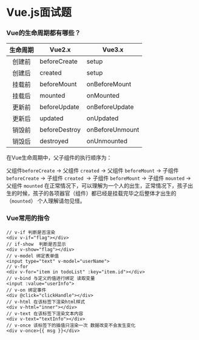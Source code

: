 # Vue.js面试题

### Vue的生命周期都有哪些？

| 生命周期 | Vue2.x        | Vue3.x          |
| :------: | ------------- | --------------- |
|  创建前  | beforeCreate  | setup           |
|  创建后  | created       | setup           |
|  挂载前  | beforeMount   | onBeforeMount   |
|  挂载后  | mounted       | onMounted       |
|  更新前  | beforeUpdate  | onBeforeUpdate  |
|  更新后  | updated       | onUpdated       |
|  销毁前  | beforeDestroy | onBeforeUnmount |
|  销毁后  | destroyed     | onUnmounted     |

在Vue生命周期中，父子组件的执行顺序为：

父组件`beforeCreate` -> 父组件 `created` -> 父组件 `beforeMount` -> 子组件` beforeCreate` -> 子组件 `created `-> 子组件 `beforeMount` -> 子组件 `mounted` -> 父组件 `mounted` 在正常情况下，可以理解为一个人的出生，正常情况下，孩子出生的时候，孩子的各项器官（组件）都已经是挂载完毕之后整体才出生的（`mounted`） 个人理解请勿见怪。

### Vue常用的指令

```vue
// v-if 判断是否渲染
<div v-if="flag"></div>
// if-show  判断是否显示
<div v-show="flag"></div>
// v-model 绑定表单值
<input type="text" v-model="userName">
// v-for
<div v-for="item in todoList" :key="item.id"></div>
// v-bind 与定义的值进行绑定 读取变量
<input :value="userInfo">
// v-on 绑定事件
<div @click="clickHandle"></div>
// v-html 在该标签下渲染html样式
<div v-html="inner"></div>
// v-text 在该标签下渲染文本内容
<div v-text="textInfo"></div>
// v-once 该标签下的插值只渲染一次 数据改变不会发生变化
<div v-once>{{ msg }}</div>
```

